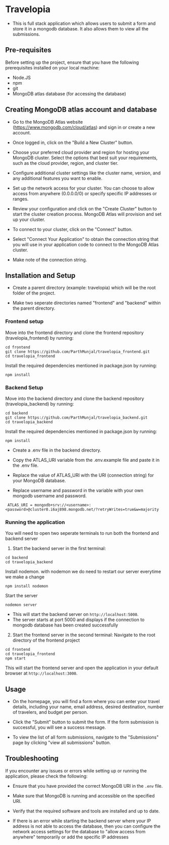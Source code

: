 # Travelopia

- This is full stack application which allows users to submit a form and store it in a mongodb database. It also allows them to view all the submissions. 

## Pre-requisites
Before setting up the project, ensure that you have the following prerequisites installed on your local machine:
- Node.JS
- npm
- git
- MongoDB atlas database (for accessing the database)

## Creating MongoDB atlas account and database
- Go to the MongoDB Atlas website (https://www.mongodb.com/cloud/atlas) and sign in or create a new account.

- Once logged in, click on the "Build a New Cluster" button.

- Choose your preferred cloud provider and region for hosting your MongoDB cluster. Select the options that best suit your requirements, such as the cloud provider, region, and cluster tier.

- Configure additional cluster settings like the cluster name, version, and any additional features you want to enable.

- Set up the network access for your cluster. You can choose to allow access from anywhere (0.0.0.0/0) or specify specific IP addresses or ranges. 

- Review your configuration and click on the "Create Cluster" button to start the cluster creation process. MongoDB Atlas will provision and set up your cluster.

- To connect to your cluster, click on the "Connect" button. 

- Select "Connect Your Application" to obtain the connection string that you will use in your application code to connect to the MongoDB Atlas cluster.

- Make note of the connection string.

## Installation and Setup

- Create a parent directory (example: travelopia) which will be the root folder of the project.

- Make two seperate directories named "frontend" and "backend" within the parent directory.

### Frontend setup
Move into the frontend directory and clone the frontend repository (travelopia_frontend) by running:
```
cd frontend
git clone https://github.com/ParthMunjal/travelopia_frontend.git
cd travelopia_frontend
```
Install the required dependencies mentioned in package.json by running:
```
npm install
```

### Backend Setup
Move into the backend directory and clone the backend repository (travelopia_backend) by running:
```
cd backend
git clone https://github.com/ParthMunjal/travelopia_backend.git
cd travelopia_backend
```
Install the required dependencies mentioned in package.json by running:
```
npm install
```
- Create a .env file in the backend directory.
 
- Copy the ATLAS_URI variable from the .env.example file and paste it in the .env file.
 
- Replace the value of ATLAS_URI with the URI (connection string) for your MongoDB database.

- Replace username and password in the variable with your own mongodb username and password.
```
 ATLAS_URI = mongodb+srv://<username>:<password>@cluster0.i6aj898.mongodb.net/?retryWrites=true&w=majority
 ```
 ### Running the application
 You will need to open two seperate terminals to run both the frontend and backend server
  
 1. Start the backend server in the first terminal:
  ```
  cd backend
  cd travelopia_backend
  ```
  Install nodemon. with nodemon we do need to restart our server everytime we make a change
  ```
  npm install nodemon
  ```
  Start the server
  ```
  nodemon server
  ```
 - This will start the backend server on `http://localhost:5000`.
 - The server starts at port 5000 and displays if the connection to mongodb database has been created successfully
  
  2. Start the frontend server in the second terminal:
  Navigate to the root directory of the frontend project 
  ```
  cd frontend
  cd travelopia_frontend
  npm start
  ```
  This will start the frontend server and open the application in your default browser at `http://localhost:3000`.
  
## Usage

- On the homepage, you will find a form where you can enter your travel details, including your name, email address, desired destination, number of travelers, and budget per person.

- Click the "Submit" button to submit the form. If the form submission is successful, you will see a success message.

- To view the list of all form submissions, navigate to the "Submissions" page by clicking "view all submissions" button.
  
## Troubleshooting

If you encounter any issues or errors while setting up or running the application, please check the following:

- Ensure that you have provided the correct MongoDB URI in the `.env` file.

- Make sure that MongoDB is running and accessible on the specified URI.

- Verify that the required software and tools are installed and up to date.
  
- If there is an error while starting the backend server where your IP address is not able to access the database, then you can configure the network access settings for the database to "allow access from anywhere" temporarily or add the specific IP addresses


